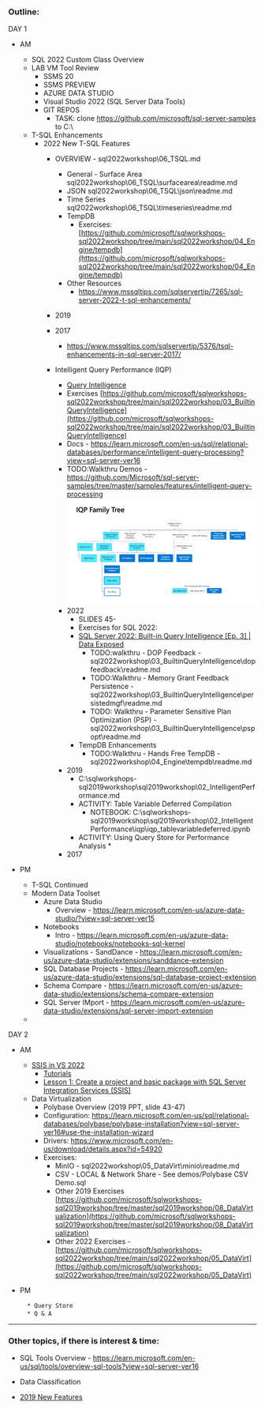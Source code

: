 ### Outline:

DAY 1



* AM 
    * SQL 2022 Custom Class Overview
    * LAB VM Tool Review
        * SSMS 20
        * SSMS PREVIEW
        * AZURE DATA STUDIO
        * Visual Studio 2022 (SQL Server Data Tools)
        * GIT REPOS
            * TASK: clone https://github.com/microsoft/sql-server-samples to C:\
    * T-SQL Enhancements
        * 2022 New T-SQL Features
            * OVERVIEW - sql2022workshop\06_TSQL.md
                * General - Surface Area sql2022workshop\06_TSQL\surfacearea\readme.md
                * JSON sql2022workshop\06_TSQL\json\readme.md
                * Time Series sql2022workshop\06_TSQL\timeseries\readme.md
                * TempDB
                    * Exercises: [https://github.com/microsoft/sqlworkshops-sql2022workshop/tree/main/sql2022workshop/04_Engine/tempdb](https://github.com/microsoft/sqlworkshops-sql2022workshop/tree/main/sql2022workshop/04_Engine/tempdb)
                * Other Resources
                    * https://www.mssqltips.com/sqlservertip/7265/sql-server-2022-t-sql-enhancements/

            * 2019  
            * 2017
                * https://www.mssqltips.com/sqlservertip/5376/tsql-enhancements-in-sql-server-2017/              
            * Intelligent Query Performance (IQP)
                * [Query Intelligence](https://github.com/microsoft/sqlworkshops-sql2022workshop/blob/main/sql2022workshop/03_BuiltinQueryIntelligence.md)
                * Exercises [https://github.com/microsoft/sqlworkshops-sql2022workshop/tree/main/sql2022workshop/03_BuiltinQueryIntelligence](https://github.com/microsoft/sqlworkshops-sql2022workshop/tree/main/sql2022workshop/03_BuiltinQueryIntelligence)
                * Docs - https://learn.microsoft.com/en-us/sql/relational-databases/performance/intelligent-query-processing?view=sql-server-ver16
                * TODO:Walkthru Demos - https://github.com/Microsoft/sql-server-samples/tree/master/samples/features/intelligent-query-processing
            ![IQP Family Tree](iqp_family_tree.png)
                * 2022 
                    * SLIDES 45-
                    * Exercises for SQL 2022: 
                    * [SQL Server 2022: Built-in Query Intelligence [Ep. 3] | Data Exposed](https://www.youtube.com/watch?v=Nd0mKM3O3sQ&list=PL3EZ3A8mHh0yZEkyK_Gqe3D1v3_SuP01O&index=3)
                        * TODO:walkthru - DOP Feedback - sql2022workshop\03_BuiltinQueryIntelligence\dopfeedback\readme.md
                        * TODO:Walkthru - Memory Grant Feedback Persistence - sql2022workshop\03_BuiltinQueryIntelligence\persistedmgf\readme.md
                        * TODO: Walkthru - Parameter Sensitive Plan Optimization (PSP) - sql2022workshop\03_BuiltinQueryIntelligence\pspopt\readme.md
                    * TempDB Enhancements
                        * TODO:Walkthru - Hands Free TempDB - sql2022workshop\04_Engine\tempdb\readme.md            
                * 2019 
                    * C:\sqlworkshops-sql2019workshop\sql2019workshop\02_IntelligentPerformance.md
                    * ACTIVITY: Table Variable Deferred Compilation
                        * NOTEBOOK: C:\sqlworkshops-sql2019workshop\sql2019workshop\02_IntelligentPerformance\iqp\iqp_tablevariabledeferred.ipynb
                    * ACTIVITY: Using Query Store for Performance Analysis
                        * 
                * 2017


                

 * PM
    * T-SQL Continued
    * Modern Data Toolset
        * Azure Data Studio
            * Overview - https://learn.microsoft.com/en-us/azure-data-studio/?view=sql-server-ver15
        * Notebooks
            * Intro - https://learn.microsoft.com/en-us/azure-data-studio/notebooks/notebooks-sql-kernel
        * Visualizations - SandDance - https://learn.microsoft.com/en-us/azure-data-studio/extensions/sanddance-extension
        * SQL Database Projects - https://learn.microsoft.com/en-us/azure-data-studio/extensions/sql-database-project-extension
        * Schema Compare - https://learn.microsoft.com/en-us/azure-data-studio/extensions/schema-compare-extension
        * SQL Server IMport - https://learn.microsoft.com/en-us/azure-data-studio/extensions/sql-server-import-extension
    * 

DAY 2



* AM
    * [SSIS in VS 2022](https://techcommunity.microsoft.com/t5/sql-server-integration-services/bg-p/SSIS)
        * [Tutorials](https://learn.microsoft.com/en-us/sql/integration-services/integration-services-tutorials?view=sql-server-ver16)
        * [Lesson 1: Create a project and basic package with SQL Server Integration Services (SSIS)](https://learn.microsoft.com/en-us/sql/integration-services/lesson-1-create-a-project-and-basic-package-with-ssis?view=sql-server-ver16)
    * Data Virtualization
        * Polybase Overview (2019 PPT, slide 43-47)
        * Configuration: https://learn.microsoft.com/en-us/sql/relational-databases/polybase/polybase-installation?view=sql-server-ver16#use-the-installation-wizard
        * Drivers: https://www.microsoft.com/en-us/download/details.aspx?id=54920
        * Exercises: 
            * MinIO - sql2022workshop\05_DataVirt\minio\readme.md
            * CSV - LOCAL & Network Share - See demos/Polybase CSV Demo.sql   
            * Other 2019 Exercises [https://github.com/microsoft/sqlworkshops-sql2019workshop/tree/master/sql2019workshop/08_DataVirtualization](https://github.com/microsoft/sqlworkshops-sql2019workshop/tree/master/sql2019workshop/08_DataVirtualization) 
            * Other 2022 Exercises - [https://github.com/microsoft/sqlworkshops-sql2022workshop/tree/main/sql2022workshop/05_DataVirt](https://github.com/microsoft/sqlworkshops-sql2022workshop/tree/main/sql2022workshop/05_DataVirt)

* PM

        * Query Store
        * Q & A


---

### Other topics, if there is interest & time:

- SQL Tools Overview - https://learn.microsoft.com/en-us/sql/tools/overview-sql-tools?view=sql-server-ver16
- Data Classification


- [2019 New  Features](https://github.com/microsoft/sqlworkshops-sql2019workshop/tree/master/sql2019workshop)